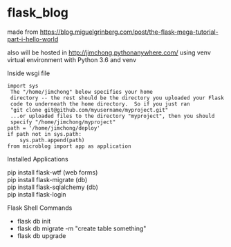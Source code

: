 # flask_blog

 made from https://blog.miguelgrinberg.com/post/the-flask-mega-tutorial-part-i-hello-world

 also will be hosted in http://jimchong.pythonanywhere.com/
 using venv virtual environment with Python 3.6 and venv

 Inside wsgi file
```
import sys
 The "/home/jimchong" below specifies your home
 directory -- the rest should be the directory you uploaded your Flask
 code to underneath the home directory.  So if you just ran
 "git clone git@github.com/myusername/myproject.git"
 ...or uploaded files to the directory "myproject", then you should
 specify "/home/jimchong/myproject"
path = '/home/jimchong/deploy'
if path not in sys.path:
    sys.path.append(path)
from microblog import app as application
```

<p> Installed Applications</p>
pip install flask-wtf (web forms)<br>
pip install flask-migrate (db)<br>
pip install flask-sqlalchemy (db)<br>
pip install flask-login 
</p>

Flask Shell Commands
<ul>
<li>flask db init</li>
<li>flask db migrate -m "create table something"</li>
<li>flask db upgrade</li>
</ul>
